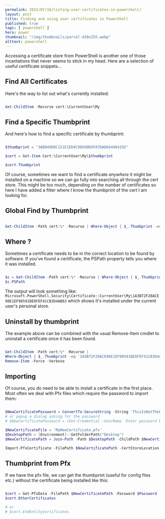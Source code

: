 ```yaml
---
permalink: 2015/07/16/listing-user-certificates-in-powershell/
layout: post
title: Finding and using user certificates in PowerShell
published: true 
tags: [ powershell ]
hero: power
thumbnail: "/img/thumbnails/parcel-420x255.webp"
alttext: powershell
---
```


Accessing a certificate store from PowerShell is another one of those incantations that never 
seems to stick in my head. Here are a selection of useful certificate snippets...

## Find All Certificates

Here's the way to list out what's currently installed:

```powershell

Get-ChildItem -Recurse cert:\CurrentUser\My

```

## Find a Specific Thumbprint

And here's how to find a specific certificate by thumbprint:

```powershell

$thumbprint = "3AB949D9C151E1ED4C98560D5FA7DAD664404192"

$cert = Get-Item Cert:\CurrentUser\My\$thumbprint  

$cert.Thumbprint

```

Of course, sometimes we want to find a certificate *anywhere* it might be installed on a machine so we can go fully into 
searching all through the cert store. This might be too much, depending on the number of certificates so here I have added 
a filter where I know the thumbprint of the cert I am looking for.

## Global Find by Thumbprint

```powershell

Get-ChildItem -Path cert:\* -Recurse | Where-Object { $_.Thumbprint -eq '1A3B72F28ACE90E1EF98591BE8FEF41CB3D4AB63' }

```

## Where ?

Sometimes a certificate needs to be in the correct location to be found by software. If you've found a certificate, the PSPath 
property tells you where it was installed.

```powershell

$c = Get-ChildItem -Path cert:\* -Recurse | Where-Object { $_.Thumbprint -eq '1A3B72F28ACE90E1EF98591BE8FEF41CB3D4AB63' }
$c.PSPath

```

The output will look something like: `Microsoft.PowerShell.Security\Certificate::CurrentUser\My\1A3B72F28ACE90E1EF98591BE8FEF41CB3D4AB63`
which shows it's installed under the current user's personal store.


## Uninstall by thumbprint

The example above can be combined with the usual Remove-Item cmdlet to uninstall a certificate once it has been found.

```powershell

Get-ChildItem -Path cert:\* -Recurse | 
Where-Object { $_.Thumbprint -eq '1A3B72F28ACE90E1EF98591BE8FEF41CB3D4AB63' } |
Remove-Item -Force -Verbose

```

## Importing

Of course, you do need to be able to install a certificate in the first place. Most often we deal with Pfx files which require 
the password to import them:

```powershell

$NewCertificatePassword = ConvertTo-SecureString -String 'ThisIsNotThePassword' -Force -AsPlainText
# or popup a dialog asking for the password
# $NewCertificatePassword = (Get-Credential -UserName 'Enter password below' -Message 'Enter password below').Password

$NewCertificateFile = 'MyNewCertificate.pfx'
$DesktopPath = [Environment]::GetFolderPath("Desktop")
$NewCertificatePath = Join-Path -Path $DesktopPath -ChildPath $NewCertificateFile

Import-PfxCertificate -FilePath $NewCertificatePath -CertStoreLocation 'Cert:\CurrentUser\My' -Password $NewCertificatePassword -Verbose 

```

## Thumbprint from Pfx

If we have the pfx file, we can get the thumbprint (useful for config files etc.) without the certificate being installed like this:

```powershell

$cert = Get-PfxData -FilePath $NewCertificatePath -Password $Password
$cert.OtherCertificates

# or 
# $cert.EndEntityCertificates

```
